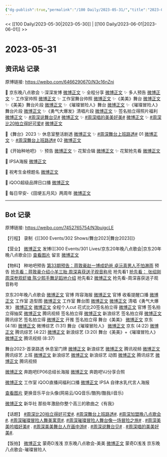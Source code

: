 ```yaml
---
{"dg-publish":true,"permalink":"/100 Daily/2023-05-31/","title":"2023-05-31","created":"2023-05-31T16:32:59.923+08:00","updated":"2023-06-01T14:17:34.441+08:00"}
---
```



<< [[100 Daily/2023-05-30\|2023-05-30]] | [[100 Daily/2023-06-01\|2023-06-01]] >>

# 2023-05-31

## 资讯站 记录

原博链接: https://weibo.com/6466290670/N3c16nZni

🌟 京东晚八点歌会
✨深深发博 [微博正文](https://weibo.com/6466290670/4907577458037188)
✨ 全程分享 [微博正文](https://weibo.com/6466290670/4907608114990194)
✨ 多人预告 [微博正文](https://weibo.com/6466290670/4907414971750602)
✨ 工作室帅照 [微博正文](https://weibo.com/6466290670/4907557808509312)
✨ 工作室舞台帅照 [微博正文](https://weibo.com/6466290670/4907571771081411)
✨《美美》舞台 [微博正文](https://weibo.com/6466290670/4907574355559257)
✨《美美》舞台片段 [微博正文](https://weibo.com/6466290670/4907574967929977)
✨《璀璨冒险人》舞台 [微博正文](https://weibo.com/6466290670/4907575294826399)
✨《璀璨冒险人》舞台片段 [微博正文](https://weibo.com/6466290670/4907579391611877)
✨《勇气大爆发》清唱片段 [微博正文](https://weibo.com/6466290670/4907596551815748)
✨ 签名拍立得照片福利 [微博正文](https://weibo.com/6466290670/4907537209495325)
✨ [#周深说舞台见#](https://s.weibo.com/weibo?q=%23%E5%91%A8%E6%B7%B1%E8%AF%B4%E8%88%9E%E5%8F%B0%E8%A7%81%23) [微博正文](https://weibo.com/6466290670/4907578738606356)
✨ [#周深唱的美美好美#](https://s.weibo.com/weibo?q=%23%E5%91%A8%E6%B7%B1%E5%94%B1%E7%9A%84%E7%BE%8E%E7%BE%8E%E5%A5%BD%E7%BE%8E%23) [微博正文](https://weibo.com/6466290670/4907589944743432)
✨ [#周深比20拍立得好可爱#](https://s.weibo.com/weibo?q=%23%E5%91%A8%E6%B7%B1%E6%AF%9420%E6%8B%8D%E7%AB%8B%E5%BE%97%E5%A5%BD%E5%8F%AF%E7%88%B1%23) [微博正文](https://weibo.com/6466290670/4907417123161793)

🌟《舞台》2023
✨ 休息室整活剧透 [微博正文](https://weibo.com/6466290670/4907421707801363)
✨ [#周深舞台上班路透#](https://s.weibo.com/weibo?q=%23%E5%91%A8%E6%B7%B1%E8%88%9E%E5%8F%B0%E4%B8%8A%E7%8F%AD%E8%B7%AF%E9%80%8F%23) 01 [微博正文](https://weibo.com/6466290670/4907459237382962)
✨ [#周深舞台上班路透#](https://s.weibo.com/weibo?q=%23%E5%91%A8%E6%B7%B1%E8%88%9E%E5%8F%B0%E4%B8%8A%E7%8F%AD%E8%B7%AF%E9%80%8F%23) 02 [微博正文](https://weibo.com/6466290670/4907473003348675)

🌟《开始种地吧》
✨ 预告 [微博正文](https://weibo.com/6466290670/4907532856330014)
✨ 花絮合辑 [微博正文](https://weibo.com/6466290670/4907472260696000)
✨ 花絮抢先看 [微博正文](https://weibo.com/6466290670/4907523453488003)

🌟 IPSA海报 [微博正文](https://weibo.com/6466290670/4907449834015449)

🌟 祝考生金榜题名 [微博正文](https://weibo.com/6466290670/4907472782098464)

🌟 iQOO超级品牌日口播 [微博正文](https://weibo.com/6466290670/4907414694396364)

🌟 每日早安-《田埂五月风》两周年 [微博正文](https://weibo.com/6466290670/4907370683829053)

---
## Bot 记录

原博链接: https://weibo.com/7452765754/N3buigcLE

【行程】
录制《[[300 Events/302 Shows/舞台2023\|舞台2023]]》

【营业】
[微博正文](http://weibo.com/1736988591/N3b5UuL7a) 发博([[300 Events/301 Lives/京东20年晚八点歌会\|京东20年晚八点歌会]])
[查看图片](https://wx1.sinaimg.cn/large/6eb293b4gy1hehxctagx3j20yi0750t3.jpg) 留言 [微博正文](http://weibo.com/1717871843/N3b0V4PDc)

【物料】
种地吧预告
[第33期预告：蒋敦豪赵一博成奶爸 卓沅真男人不怕淋雨](https://weibo.cn/sinaurl?u=http%3A%2F%2Fm.iqiyi.com%2Fv_1hrgybb0c0c.html%3Fp1%3D2_22_222%26_psc%3D08c542f444944f22be6e2e410a8fcbb6%26social_platform%3Dweibo) 预告
[抢先看：蒋敦豪介绍小羊三胎 周深喜获送子观音称号](https://weibo.cn/sinaurl?u=http%3A%2F%2Fm.iqiyi.com%2Fv_192019nl9mo.html%3Fp1%3D2_22_222%26_psc%3D08c542f444944f22be6e2e410a8fcbb6%26social_platform%3Dweibo) 抢先看1
[抢先看： 张绍刚周深参观虾塘 陈少熙手舞足蹈地介绍](https://weibo.cn/sinaurl?u=http%3A%2F%2Fm.iqiyi.com%2Fv_wgiyd454es.html%3Fp1%3D2_22_222%26_psc%3D08c542f444944f22be6e2e410a8fcbb6%26social_platform%3Dweibo) 抢先看2
[微博正文](https://weibo.com/1731986465/N39zcc4OB) 抢先看-周深喜获送子观音称号

京东20年晚八点歌会
[微博正文](https://weibo.com/1717871843/N36sNqDtd) 官博 阵容海报
[微博正文](https://weibo.com/1717871843/N36R998pX) 官博 收看提醒口播
[微博正文](http://weibo.com/7478855230/N3avYt4E1) 工作室 造型图
[微博正文](http://weibo.com/7478855230/N3aXj5Pja) 工作室 舞台图
[微博正文](http://weibo.com/2116890350/N3aWc1zTS) [微博正文](http://weibo.com/6466290670/N3bCv7Cmg) 清唱《勇气大爆发》
[微博正文](http://weibo.com/1591169702/N3b0Gigzh) [微博正文](https://weibo.com/6466290670/4907608114990194) 全程个人cut
花式比20签名拍立得
[微博正文](http://weibo.com/1717871843/N39ZZaQJg) 官博 签名拍立得抽奖
[微博正文](http://weibo.com/2591595652/N36R95OZT) 腾讯视频 签名拍立得
[微博正文](http://weibo.com/1878335471/N36UwmD4I) 新浪综艺 签名拍立得
[微博正文](https://weibo.com/3758512144/N36T0E20p) 腾讯综艺 签名拍立得
[微博正文](http://weibo.com/2162247381/N378Qx4QB) 开推 签名拍立得
舞台《美美》
[微博正文](http://weibo.com/1717871843/N3aYAyRwU) 京东 (4:18)
[微博正文](http://weibo.com/2110705772/N3aSdvDMF) 微博综艺 (1:31)
舞台《璀璨冒险人》
[微博正文](https://weibo.com/1717871843/N3b0V4PDc) 京东 (4:22)
[微博正文](https://weibo.com/3758512144/N3aZpop9O) 腾讯综艺 (4:22)
[微博正文](https://weibo.com/1878335471/N3aRba4vD) 新浪综艺 (3:20)
舞台《美美》+《璀璨冒险人》
[微博正文](https://weibo.com/2591595652/N3aZTyYau) 腾讯视频 (8:37)

舞台2023-首录路透
休息室门牌
[微博正文](http://weibo.com/1878335471/N371MmuD8) 新浪综艺
[微博正文](https://weibo.com/2591595652/N37vc86Fg) 腾讯视频
[微博正文](https://weibo.com/3758512144/N37lF92Oj) 腾讯综艺
上班
[微博正文](http://weibo.com/1878335471/N37X7sxvq) 新浪综艺
[微博正文](https://weibo.com/1878335471/N380E48LW) 新浪综艺 动图
[微博正文](http://weibo.com/3758512144/N38kpgc3p) 腾讯综艺
[微博正文](http://weibo.com/2591595652/N38j6f0jP) 腾讯视频

[微博正文](http://weibo.com/5242381821/N36sNv2J6) 奔跑吧EP06总结长海报
[微博正文](http://weibo.com/6201405724/N38f9C628) 奔跑吧VJ分享合照

[微博正文](http://weibo.com/7478855230/N36R0yLGQ) 工作室 iQOO直播间福利口播
[微博正文](http://weibo.com/1851789841/N37GF9KMD) IPSA 自律水乳代言人海报

[查看图片](https://wx3.sinaimg.cn/large/6eb293b4gy1hehxahecuxj20u018zwii.jpg) 更换音乐平台头像(网易云/QQ音乐/酷狗/酷我/i音乐)

[微博正文](http://weibo.com/1699432410/N35P1kw7x) 新华社 那些年激励你整个高三的歌曲之《有我》

【话题】
[#周深比20拍立得好可爱#](https://s.weibo.com/weibo?q=%23%E5%91%A8%E6%B7%B1%E6%AF%9420%E6%8B%8D%E7%AB%8B%E5%BE%97%E5%A5%BD%E5%8F%AF%E7%88%B1%23).
[#周深舞台上班路透#](https://s.weibo.com/weibo?q=%23%E5%91%A8%E6%B7%B1%E8%88%9E%E5%8F%B0%E4%B8%8A%E7%8F%AD%E8%B7%AF%E9%80%8F%23).
[#周深加盟晚八点歌会#](https://s.weibo.com/weibo?q=%23%E5%91%A8%E6%B7%B1%E5%8A%A0%E7%9B%9F%E6%99%9A%E5%85%AB%E7%82%B9%E6%AD%8C%E4%BC%9A%23).
[#周深璀璨冒险人舞美寓意#](https://s.weibo.com/weibo?q=%23%E5%91%A8%E6%B7%B1%E7%92%80%E7%92%A8%E5%86%92%E9%99%A9%E4%BA%BA%E8%88%9E%E7%BE%8E%E5%AF%93%E6%84%8F%23).
[#周深璀璨冒险人舞台像一场冒险之旅#](https://s.weibo.com/weibo?q=%23%E5%91%A8%E6%B7%B1%E7%92%80%E7%92%A8%E5%86%92%E9%99%A9%E4%BA%BA%E8%88%9E%E5%8F%B0%E5%83%8F%E4%B8%80%E5%9C%BA%E5%86%92%E9%99%A9%E4%B9%8B%E6%97%85%23) .
[#周深美美吟唱好美#](https://s.weibo.com/weibo?q=%23%E5%91%A8%E6%B7%B1%E7%BE%8E%E7%BE%8E%E5%90%9F%E5%94%B1%E5%A5%BD%E7%BE%8E%23) .
[#周深美美舞台人在画中游#](https://s.weibo.com/weibo?q=%23%E5%91%A8%E6%B7%B1%E7%BE%8E%E7%BE%8E%E8%88%9E%E5%8F%B0%E4%BA%BA%E5%9C%A8%E7%94%BB%E4%B8%AD%E6%B8%B8%23) .
[#周深说舞台见#](https://s.weibo.com/weibo?q=%23%E5%91%A8%E6%B7%B1%E8%AF%B4%E8%88%9E%E5%8F%B0%E8%A7%81%23) .
[#周深唱的美美好美#](https://s.weibo.com/weibo?q=%23%E5%91%A8%E6%B7%B1%E5%94%B1%E7%9A%84%E7%BE%8E%E7%BE%8E%E5%A5%BD%E7%BE%8E%23).

【饭拍】
[微博正文](http://weibo.com/5710850364/N3b7E2iJX) 蒙奇D浅浅 京东晚八点歌会-美美
[微博正文](http://weibo.com/5710850364/N3b59aRyk) 蒙奇D浅浅 京东晚八点歌会-璀璨冒险人

